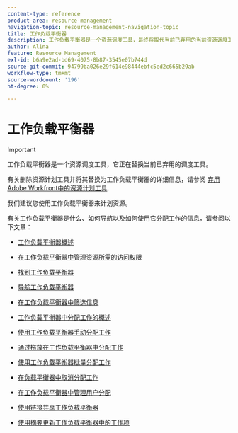 ```yaml
---
content-type: reference
product-area: resource-management
navigation-topic: resource-management-navigation-topic
title: 工作负载平衡器
description: 工作负载平衡器是一个资源调度工具，最终将取代当前已弃用的当前资源调度工具。
author: Alina
feature: Resource Management
exl-id: b6a9e2ad-bd69-4075-8b87-3545e07b744d
source-git-commit: 94799ba026e29f614e98444ebfc5ed2c665b29ab
workflow-type: tm+mt
source-wordcount: '196'
ht-degree: 0%

---
```


# 工作负载平衡器

>[!IMPORTANT]
>
>工作负载平衡器是一个资源调度工具，它正在替换当前已弃用的调度工具。
>
>有关删除资源计划工具并将其替换为工作负载平衡器的详细信息，请参阅 [弃用Adobe Workfront中的资源计划工具](../../resource-mgmt/resource-mgmt-overview/deprecate-resource-scheduling.md).
>
>我们建议您使用工作负载平衡器来计划资源。

有关工作负载平衡器是什么、如何导航以及如何使用它分配工作的信息，请参阅以下文章：

* [工作负载平衡器概述](../../resource-mgmt/workload-balancer/overview-workload-balancer.md)
* [在工作负载平衡器中管理资源所需的访问权限](../../resource-mgmt/workload-balancer/access-needed-manage-resources-balancer.md)
* [找到工作负载平衡器](../../resource-mgmt/workload-balancer/locate-workload-balancer.md)
* [导航工作负载平衡器](../../resource-mgmt/workload-balancer/navigate-the-workload-balancer.md)
* [在工作负载平衡器中筛选信息](../../resource-mgmt/workload-balancer/filter-information-workload-balancer.md)
* [工作负载平衡器中分配工作的概述](../../resource-mgmt/workload-balancer/assign-work-in-workload-balancer.md)
* [使用工作负载平衡器手动分配工作](../../resource-mgmt/workload-balancer/assign-work-in-workload-balancer-manually.md)
* [通过拖放在工作负载平衡器中分配工作](../../resource-mgmt/workload-balancer/assign-work-in-workload-balancer-by-drag-and-drop.md)
* [使用工作负载平衡器批量分配工作](../../resource-mgmt/workload-balancer/assign-work-in-workload-balancer-in-bulk.md)
* [在负载平衡器中取消分配工作](../../resource-mgmt/workload-balancer/unassign-work-in-workload-balancer.md)
* [在工作负载平衡器中管理用户分配](../../resource-mgmt/workload-balancer/manage-user-allocations-workload-balancer.md)
* [使用链接共享工作负载平衡器](../../resource-mgmt/workload-balancer/share-link-for-workload-balancer.md)

   <!--
  <li data-mc-conditions="QuicksilverOrClassic.Draft mode"><a href="../../resource-mgmt/workload-balancer/add-custom-section-for-balancer.md" class="MCXref xref" xrefformat="{para}">Add a custom section to display the Workload Balancer </a> </li>
  -->

   <!--
  <li data-mc-conditions="QuicksilverOrClassic.Draft mode"><a href="../../resource-mgmt/workload-balancer/what-if-scenarios-balancer.md" class="MCXref xref" xrefformat="{para}">Perform 'what-if' scenarios in the Workload Balancer</a> </li>
  -->

* [使用摘要更新工作负载平衡器中的工作项](../../resource-mgmt/workload-balancer/update-items-in-summary-panel-in-workload-balancer.md)

